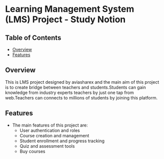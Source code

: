 # Learning Management System (LMS) Project - Study Notion

## Table of Contents
- [Overview](#overview)
- [Features](#features)

## Overview
This is LMS project designed by aviasharex and the main aim of this project is to create bridge between teachers and students.Students can gain knowledge from industry experts teachers by just one tap from web.Teachers can connects to millions of students by joining this platform.

## Features
- The main features of this project are:
  - User authentication and roles
  - Course creation and management
  - Student enrollment and progress tracking
  - Quiz and assessment tools
  - Buy courses
